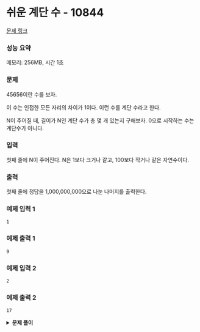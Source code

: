 # 쉬운 계단 수 - 10844

[문제 링크](https://www.acmicpc.net/problem/10844)

### 성능 요약

메모리: 256MB, 시간 1초

### 문제

45656이란 수를 보자.

이 수는 인접한 모든 자리의 차이가 1이다. 이런 수를 계단 수라고 한다.

N이 주어질 때, 길이가 N인 계단 수가 총 몇 개 있는지 구해보자. 0으로 시작하는 수는 계단수가 아니다.

### 입력

첫째 줄에 N이 주어진다. N은 1보다 크거나 같고, 100보다 작거나 같은 자연수이다.

### 출력

첫째 줄에 정답을 1,000,000,000으로 나눈 나머지를 출력한다.

### 예제 입력 1

```
1
```

### 예제 출력 1

```
9
```

### 예제 입력 2

```
2
```

### 예제 출력 2

```
17
```

<details><summary><b>문제 풀이</b></summary>
<div markdown="1">

### Fail

```js
const input = Number(
  require("fs").readFileSync("./input2.txt").toString().trim()
);

function Solution(n) {
  const BILLION = 1000000000;
  const dp = new Array(n + 1).fill(0);
  dp[1] = 9;

  for (let i = 2; i < n + 1; i++) {
    dp[i] = dp[i - 1] * 2 - (i - 1);
  }

  console.log(dp[n] % BILLION);
}

Solution(input);
```

n이 4일 때까지 구해보니 `이전 해 * 2 - i`라는 규칙이 보여서 이를 토대로 문제를 풀려고 했다.
문제 제목도 쉬운 계단 수여서 쉽게 풀 수 있는거구나~ 하고 했는데, 아무리 해도 틀렸다고 나왔다.

### Solution

처음에는 최적의 해의 값들만을 가지고 문제를 풀려고 했는데, N이 4일 때까지는 규칙이 적용되지만, 5부터는 적용되지 않았다. 이 문제는 **이차원 배열**을 이용해서 풀어야 하는 문제였다.

#### 규칙 찾기

규칙을 찾을때, 0 - 9까지 시작하는 수로 해서 써내려가보면서 규칙을 찾으려고 했는데, 핵심은 **해당 수로 끝나는 수로 묶어서 보는 것**이었다.

| N   | 0   | 1             | 2             | 3                  | 4                  | 5                  | 6                  | 7                  | 8             | 9        |
| --- | --- | ------------- | ------------- | ------------------ | ------------------ | ------------------ | ------------------ | ------------------ | ------------- | -------- |
| 1   | x   | 1             | 2             | 3                  | 4                  | 5                  | 6                  | 7                  | 8             | 9        |
| 2   | 10  | 21            | 12, 32        | 23, 43             | 34, 54             | 45, 65             | 56, 76             | 67, 87             | 78, 98        | 89       |
| 3   | 210 | 101, 121, 321 | 212, 232, 432 | 123, 323, 343, 543 | 234, 434, 454, 654 | 345, 545, 565, 765 | 456, 656, 676, 876 | 567, 767, 787, 987 | 678, 878, 898 | 789, 989 |

N이 3일 때까지만 보자면 위와 같이 수들을 구할 수 있다. 그렇다면 각 개수들을 살펴보자.

| N   | 0   | 1   | 2   | 3   | 4   | 5   | 6   | 7   | 8   | 9   |
| --- | --- | --- | --- | --- | --- | --- | --- | --- | --- | --- |
| 1   | 0   | 1   | 1   | 1   | 1   | 1   | 1   | 1   | 1   | 1   |
| 2   | 1   | 1   | 2   | 2   | 2   | 2   | 2   | 2   | 2   | 1   |
| 3   | 1   | 3   | 3   | 4   | 4   | 4   | 4   | 4   | 3   | 2   |

규칙이 조금 보이는가? 각 해당 위치의 좌우 대각선 위 수들의 합이라는 규칙을 찾을 수 있다. 그러므로 위 표를 통해서 다음과 같은 점화식을 구할 수 있다.

```js
dp[i][j] = (dp[i - 1][j - 1] + dp[i - 1][j + 1]) % 1000000000;
```

하지만 이 점화식만으로는 풀 수 없다. 0과 9에서 값을 구할 수 없기 때문이다. 0은 왼쪽 대각선 위가 없고, 9는 오른쪽 대각선 위가 없다. 그러므로 다음과 같이 0은 오른쪽 대각선만, 9는 왼쪽 대각선만 더한 값을 저장해준다.

```js
dp[i][0] = dp[i - 1][1];
dp[i][9] = dp[i - 1][8];

for (let j = 1; j < 9; j++) {
  dp[i][j] = (dp[i - 1][j - 1] + dp[i - 1][j + 1]) % BILLION;
}

// 혹은

for (let j = 0; j <= 9; j++) {
  dp[i][j] = (dp[i - 1][j - 1] || 0) + ((dp[i - 1][j + 1] || 0) % BILLION);
}
```

0과 9일 경우를 따로 값을 넣어주고 반복문을 돌리거나, 한번에 반복문을 돌리면서 인덱스가 존재하지 않을 경우 0을 넣어주는 방식으로 해결할 수 있다.

#### Answer

```js
const input = Number(require("fs").readFileSync("dev/stdin").toString().trim());

function Solution(n) {
  const BILLION = 1000000000;
  const MAX_NATURAL_NUM = 9;

  const dp = Array.from(Array(n), () => [0, 0, 0, 0, 0, 0, 0, 0, 0, 0]);
  dp[0] = [0, 1, 1, 1, 1, 1, 1, 1, 1, 1];

  for (let i = 1; i < n; i++) {
    for (let j = 0; j <= MAX_NATURAL_NUM; j++) {
      dp[i][j] = (dp[i - 1][j - 1] || 0) + ((dp[i - 1][j + 1] || 0) % BILLION);
    }
  }

  const answer = dp[n - 1].reduce((acc, cur) => (acc + cur) % BILLION, 0);
  console.log(answer % BILLION);
}

Solution(input);
```

</div>
</details>
